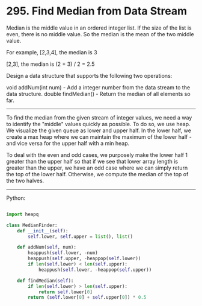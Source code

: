 # 295. Find Median from Data Stream

Median is the middle value in an ordered integer list. If the size of the list
is even, there is no middle value. So the median is the mean of the two middle
value.

For example,
[2,3,4], the median is 3

[2,3], the median is (2 + 3) / 2 = 2.5

Design a data structure that supports the following two operations:

void addNum(int num) - Add a integer number from the data stream to the data
structure.
double findMedian() - Return the median of all elements so far.

---

To find the median from the given stream of integer values, we need a way to
identify the "middle" values quickly as possible. To do so, we use heap. We
visualize the given queue as lower and upper half. In the lower half, we create
a max heap where we can maintain the maximum of the lower half - and vice versa
for the upper half with a min heap.

To deal with the even and odd cases, we purposely make the lower half 1 greater
than the upper half so that if we see that lower array length is greater than
the upper, we have an odd case where we can simply return the top of the lower
half. Otherwise, we compute the median of the top of the two halves.

---

Python:

```python

import heapq

class MedianFinder:
    def __init__(self):
        self.lower, self.upper = list(), list()

    def addNum(self, num):
        heappush(self.lower, -num)
        heappush(self.upper, -heappop(self.lower))
        if len(self.lower) < len(self.upper):
            heappush(self.lower, -heappop(self.upper))

    def findMedian(self):
        if len(self.lower) > len(self.upper):
            return self.lower[0]
        return (self.lower[0] + self.upper[0]) * 0.5
```
